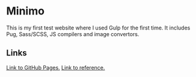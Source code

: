 # Minimo
This is my first test website where I used Gulp for the first time. It includes Pug, Sass/SCSS, JS compilers and 
image convertors.

## Links
[Link to GitHub Pages.](https://ereburg.github.io/ProductName/)
[Link to reference.](https://freebiesbug.com/psd-freebies/minimo-minimal-blog-template/)